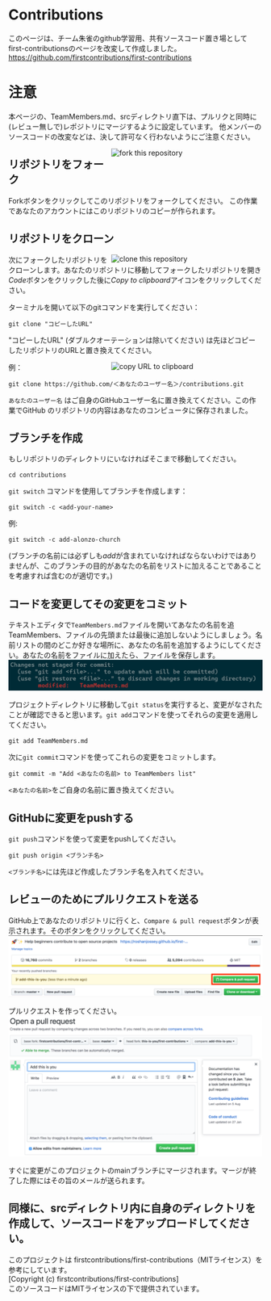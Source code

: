 # Contributions
このページは、チーム朱雀のgithub学習用、共有ソースコード置き場として
first-contributionsのページを改変して作成しました。  
https://github.com/firstcontributions/first-contributions

# 注意
本ページの、TeamMembers.md、srcディレクトリ直下は、プルリクと同時に(レビュー無しで)レポジトリにマージするように設定しています。
他メンバーのソースコードの改変などは、決して許可なく行わないようにご注意ください。


<img align="right" width="300" src="https://firstcontributions.github.io/assets/Readme/fork.png" alt="fork this repository" />


## リポジトリをフォーク

Forkボタンをクリックしてこのリポジトリをフォークしてください。
この作業であなたのアカウントにはこのリポジトリのコピーが作られます。

## リポジトリをクローン

<img align="right" width="300" src="https://firstcontributions.github.io/assets/Readme/clone.png" alt="clone this repository" />

次にフォークしたリポジトリをクローンします。あなたのリポジトリに移動してフォークしたリポジトリを開き*Code*ボタンをクリックした後に*Copy to clipboard*アイコンをクリックしてください。

ターミナルを開いて以下のgitコマンドを実行してください：

```
git clone "コピーしたURL"
```
"コピーしたURL" (ダブルクオーテーションは除いてください) は先ほどコピーしたリポジトリのURLと置き換えてください。

<img align="right" width="300" src="https://firstcontributions.github.io/assets/Readme/copy-to-clipboard.png" alt="copy URL to clipboard" />

例：
```
git clone https://github.com/＜あなたのユーザー名＞/contributions.git
```
`あなたのユーザー名` はご自身のGitHubユーザー名に置き換えてください。この作業でGitHub のリポジトリの内容はあなたのコンピュータに保存されました。

## ブランチを作成

もしリポジトリのディレクトリにいなければそこまで移動してください。

```
cd contributions
```
`git switch` コマンドを使用してブランチを作成します：
```
git switch -c <add-your-name>
```

例:
```
git switch -c add-alonzo-church
```
(ブランチの名前には必ずしも*add*が含まれていなければならないわけではありませんが、このブランチの目的があなたの名前をリストに加えることであることを考慮すれば含むのが適切です。)

## コードを変更してその変更をコミット

テキストエディタで`TeamMembers.md`ファイルを開いてあなたの名前を追TeamMembers、ファイルの先頭または最後に追加しないようにしましょう。名前リストの間のどこか好きな場所に、あなたの名前を追加するようにしてください。あなたの名前をファイルに加えたら、ファイルを保存します。
![alt text](/image/image-3.png)

プロジェクトディレクトリに移動して`git status`を実行すると、変更がなされたことが確認できると思います。`git add`コマンドを使ってそれらの変更を適用してください。
```
git add TeamMembers.md
```

次に`git commit`コマンドを使ってこれらの変更をコミットします。
```
git commit -m "Add <あなたの名前> to TeamMembers list"
```
`<あなたの名前>`をご自身の名前に置き換えてください。

## GitHubに変更をpushする

`git push`コマンドを使って変更をpushしてください。
```
git push origin <ブランチ名>
```
`<ブランチ名>`には先ほど作成したブランチ名を入れてください。

## レビューのためにプルリクエストを送る

GitHub上であなたのリポジトリに行くと、`Compare & pull request`ボタンが表示されます。そのボタンをクリックしてください。
![alt text](/image/image-4.png)


プルリクエストを作ってください。
![alt text](/image/image-5.png)


すぐに変更がこのプロジェクトのmainブランチにマージされます。マージが終了した際にはその旨のメールが送られます。

## 同様に、srcディレクトリ内に自身のディレクトリを作成して、ソースコードをアップロードしてください。




このプロジェクトは firstcontributions/first-contributions（MITライセンス）を参考にしています。  
[Copyright (c) firstcontributions/first-contributions]  
このソースコードはMITライセンスの下で提供されています。
